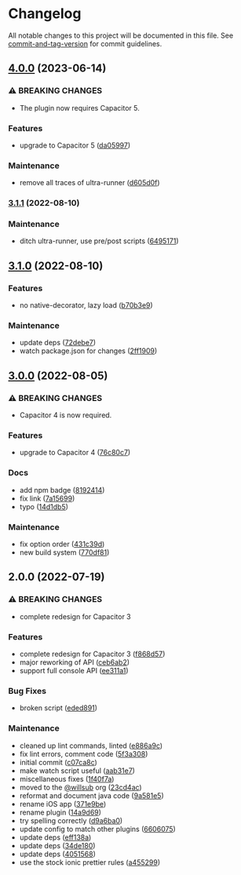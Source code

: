# Changelog

All notable changes to this project will be documented in this file. See [commit-and-tag-version](https://github.com/absolute-version/commit-and-tag-version) for commit guidelines.

## [4.0.0](https://github.com/aparajita/capacitor-logger/compare/v3.1.1...v4.0.0) (2023-06-14)


### ⚠ BREAKING CHANGES

* The plugin now requires Capacitor 5.

### Features

* upgrade to Capacitor 5 ([da05997](https://github.com/aparajita/capacitor-logger/commit/da0599787af88c6c9b553e2745371f6c48a8dea6))


### Maintenance

* remove all traces of ultra-runner ([d605d0f](https://github.com/aparajita/capacitor-logger/commit/d605d0f7de5f850967caab0b71a3305ed1c3dc8f))

### [3.1.1](https://github.com/aparajita/capacitor-logger/compare/v3.1.0...v3.1.1) (2022-08-10)


### Maintenance

* ditch ultra-runner, use pre/post scripts ([6495171](https://github.com/aparajita/capacitor-logger/commit/64951716a843cb6db75a20e6f79a6a08efc8f3cf))

## [3.1.0](https://github.com/aparajita/capacitor-logger/compare/v3.0.0...v3.1.0) (2022-08-10)


### Features

* no native-decorator, lazy load ([b70b3e9](https://github.com/aparajita/capacitor-logger/commit/b70b3e9e2d4bd477a647a9b0af5e079c9225aa2f))


### Maintenance

* update deps ([72debe7](https://github.com/aparajita/capacitor-logger/commit/72debe7a4014f3e3fffe2f09f51690683744bf8d))
* watch package.json for changes ([2ff1909](https://github.com/aparajita/capacitor-logger/commit/2ff1909506e4c061f1a576bc4fe192109cb3853f))

## [3.0.0](https://github.com/aparajita/capacitor-logger/compare/v2.0.0...v3.0.0) (2022-08-05)


### ⚠ BREAKING CHANGES

* Capacitor 4 is now required.

### Features

* upgrade to Capacitor 4 ([76c80c7](https://github.com/aparajita/capacitor-logger/commit/76c80c7408ded9a7a94b94e1974e6fd8dab9ca46))


### Docs

* add npm badge ([8192414](https://github.com/aparajita/capacitor-logger/commit/819241497109895e678ac501cd140076ae829529))
* fix link ([7a15699](https://github.com/aparajita/capacitor-logger/commit/7a1569918810ad419ef7dd86766732185ee23a08))
* typo ([14d1db5](https://github.com/aparajita/capacitor-logger/commit/14d1db50c22f7ac39366f3fcdc5a6ba3d903dbbd))


### Maintenance

* fix option order ([431c39d](https://github.com/aparajita/capacitor-logger/commit/431c39d2360c3b8124fa82ff348f633ef05889ea))
* new build system ([770df81](https://github.com/aparajita/capacitor-logger/commit/770df8166164160e77ef52e4bcf9645c1d74f7bb))

## 2.0.0 (2022-07-19)


### ⚠ BREAKING CHANGES

* complete redesign for Capacitor 3

### Features

* complete redesign for Capacitor 3 ([f868d57](https://github.com/aparajita/capacitor-logger/commit/f868d57dee5615c972e91fb965c4277e4f93d7d7))
* major reworking of API ([ceb6ab2](https://github.com/aparajita/capacitor-logger/commit/ceb6ab2d85b6d7143e10d1e071862a17777097d7))
* support full console API ([ee311a1](https://github.com/aparajita/capacitor-logger/commit/ee311a16f38fca947e2a615c970dac475ec0814a))


### Bug Fixes

* broken script ([eded891](https://github.com/aparajita/capacitor-logger/commit/eded891efc9c54c7ffe1cad338f2ed5f81f84703))


### Maintenance

* cleaned up lint commands, linted ([e886a9c](https://github.com/aparajita/capacitor-logger/commit/e886a9cfc9eb09b0ae5236d5c1b179dd9cfdbeee))
* fix lint errors, comment code ([5f3a308](https://github.com/aparajita/capacitor-logger/commit/5f3a308590db03b6cdd4b0cfeab732972b9e937d))
* initial commit ([c07ca8c](https://github.com/aparajita/capacitor-logger/commit/c07ca8c8bc5c7d7bb165391d0dca8a26298aa1b4))
* make watch script useful ([aab31e7](https://github.com/aparajita/capacitor-logger/commit/aab31e7ee68257567fac9ecc1ba11682ce00de73))
* miscellaneous fixes ([1f40f7a](https://github.com/aparajita/capacitor-logger/commit/1f40f7aa7c5baec1ae69f4305ca667a840ce4822))
* moved to the [@willsub](https://github.com/willsub) org ([23cd4ac](https://github.com/aparajita/capacitor-logger/commit/23cd4acf7fc109fde4668334e39272c0d5d44f44))
* reformat and document java code ([9a581e5](https://github.com/aparajita/capacitor-logger/commit/9a581e59105f788cdd1278e4cd49695c718a3a65))
* rename iOS app ([371e9be](https://github.com/aparajita/capacitor-logger/commit/371e9beda46e53d6d96ecb3030173f5ce52a882d))
* rename plugin ([14a9d69](https://github.com/aparajita/capacitor-logger/commit/14a9d6930000f498be6ec7ddb7ca13a1aeefafa0))
* try spelling correctly ([d9a6ba0](https://github.com/aparajita/capacitor-logger/commit/d9a6ba06425937d6821c8d78cb24ab63b288e1bf))
* update config to match other plugins ([6606075](https://github.com/aparajita/capacitor-logger/commit/660607525ec924835a2f3f30b77ccdeee565f613))
* update deps ([eff138a](https://github.com/aparajita/capacitor-logger/commit/eff138aed9094f22a3ce4bfc69447da587c2cab2))
* update deps ([34de180](https://github.com/aparajita/capacitor-logger/commit/34de180f384612260429dab4d3e73307ea9525c9))
* update deps ([4051568](https://github.com/aparajita/capacitor-logger/commit/4051568d69fe42a2bd66959329bfc5d3b14c562f))
* use the stock ionic prettier rules ([a455299](https://github.com/aparajita/capacitor-logger/commit/a455299cce448e71091661f87bf8af5182dc49bf))
